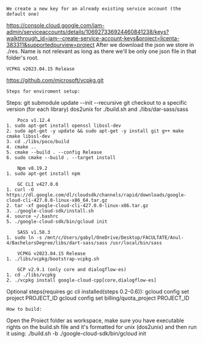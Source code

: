     We create a new key for an already existing service account (the default one)
https://console.cloud.google.com/iam-admin/serviceaccounts/details/106927336924460841238/keys?walkthrough_id=iam--create-service-account-keys&project=licenta-383311&supportedpurview=project
    After we download the json we store in ./res. Name is not relevant as long as there we'll be only one json 
file in that folder's root.

    VCPKG v2023.04.15 Release
https://github.com/microsoft/vcpkg.git

    Steps for enviroment setup:
Steps:
    git submodule update --init --recursive
    git checkout to a specific version (for each library)
    dos2unix for ./build.sh and ./libs/dar-sass/sass

        Poco v1.12.4
    1. sudo apt-get install openssl libssl-dev
    2. sudo apt-get -y update && sudo apt-get -y install git g++ make cmake libssl-dev
    3. cd ./libs/poco/build
    4. cmake ..
    5. cmake --build . --config Release
    6. sudo cmake --build . --target install

        Npm v8.19.2
    1. sudo apt-get install npm

        GC CLI v427.0.0
    1. curl -O https://dl.google.com/dl/cloudsdk/channels/rapid/downloads/google-cloud-cli-427.0.0-linux-x86_64.tar.gz
    2. tar -xf google-cloud-cli-427.0.0-linux-x86.tar.gz
    3. ./google-cloud-sdk/install.sh
    4. source ~/.bashrc
    5. ./google-cloud-sdk/bin/gcloud init

        SASS v1.58.3
    1. sudo ln -s /mnt/c/Users/gabyl/OneDrive/Desktop/FACULTATE/Anul-4/BachelorsDegree/libs/dart-sass/sass /usr/local/bin/sass

        VCPKG v2023.04.15 Release
    1. ./libs/vcpkg/bootstrap-vcpkg.sh

        GCP v2.9.1 (only core and dialogflow-es)
    1. cd ./libs/vcpkg
    2. ./vcpkg install google-cloud-cpp[core,dialogflow-es]

Optional steps(requires gc cli installed(steps 0.2-0.6)):
gcloud config set project PROJECT_ID
gcloud config set billing/quota_project PROJECT_ID

    How to build:
Open the Proiect folder as workspace, make sure you have executable rights on the build.sh file and it's formatted for unix (dos2unix) and then run it using: ./build.sh -b ./google-cloud-sdk/bin/gcloud init